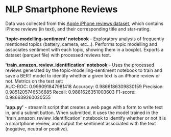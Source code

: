 # NLP Smartphone Reviews

Data was collected from this <a href="https://www.kaggle.com/datasets/kmldas/apple-iphone-se-reviews-ratings">Apple iPhone reviews dataset</a>, which contains iPhone reviews (in text), and their corresponding title and star-rating.

<strong>'topic-modelling-sentiment' notebook</strong> - Exploratory analysis of frequently mentioned topics (battery, camera, etc...). Performs topic modelling and associates sentiment with each topic, showing them in a boxplot. Exports a dataset (parquet file) with processed reviews text.

<strong>'train_amazon_review_identification' notebook</strong> - Uses the processed reviews generated by the topic-modelling-sentiment notebook to train and save a BERT model to identify whether a given text is an iPhone review or not. Metrics on the test set:  
AUC-ROC: 0.999091847981418
Accuracy: 0.9866186309830159
Precision: 0.9851205746536685
Recall: 0.9881626351003603
F1-score: 0.986639260020555  
  
<strong>'app.py'</strong> - streamlit script that creates a web page with a form to write text in, and a submit button. When submitted, it uses the model trained in the 'train_amazon_review_identification' notebook to identify whether or not it is a smartphone review, and output the sentiment associated with the text (negative, neutral or positive).